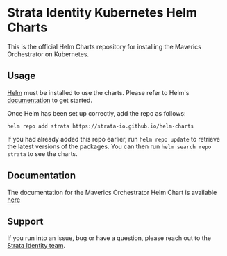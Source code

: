 # Strata Identity Kubernetes Helm Charts

This is the official Helm Charts repository for installing the Maverics Orchestrator
on Kubernetes.

## Usage

[Helm](https://helm.sh) must be installed to use the charts.  Please refer to
Helm's [documentation](https://helm.sh/docs) to get started.

Once Helm has been set up correctly, add the repo as follows:

    helm repo add strata https://strata-io.github.io/helm-charts

If you had already added this repo earlier, run `helm repo update` to retrieve
the latest versions of the packages.  You can then run `helm search repo
strata` to see the charts.

## Documentation
The documentation for the Maverics Orchestrator Helm Chart is available
[here](https://github.com/strata-io/helm-charts/blob/main/charts/orchestrator/README.md)

## Support
If you run into an issue, bug or have a question, please reach out to the [Strata
Identity team](https://www.strata.io/company/contact/).
